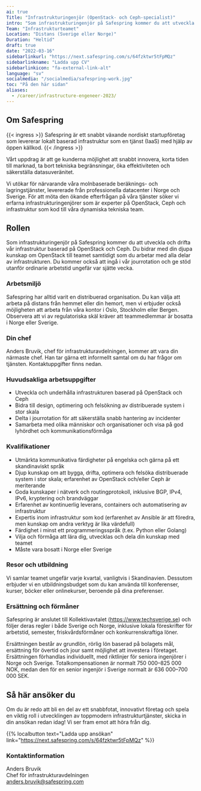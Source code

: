 ```yaml
---
ai: true
Title: "Infrastrukturingenjör (OpenStack- och Ceph-specialist)"
intro: "Som infrastrukturingenjör på Safespring kommer du att utveckla och drifta vår infrastruktur som bygger på OpenStack och Ceph."
Team: "Infrastrukturteamet"
Location: "Distans (Sverige eller Norge)"
Duration: "Heltid"
draft: true
date: "2022-03-16"
sidebarlinkurl: "https://next.safespring.com/s/64fzktwr5tFpMQz"
sidebarlinkname: "Ladda upp CV"
sidebarlinkicon: "fa-external-link-alt"
language: "sv"
socialmedia: "/socialmedia/safespring-work.jpg"
toc: "På den här sidan"
aliases:
  - /career/infrastructure-engeneer-2023/
---
```

## Om Safespring

{{< ingress >}}
Safespring är ett snabbt växande nordiskt startupföretag som levererar lokalt baserad infrastruktur som en tjänst (IaaS) med hjälp av öppen källkod.
{{< /ingress >}}

Vårt uppdrag är att ge kunderna möjlighet att snabbt innovera, korta tiden till marknad, ta bort tekniska begränsningar, öka effektiviteten och säkerställa datasuveränitet.

Vi utökar för närvarande våra molnbaserade beräknings- och lagringstjänster, levererade från professionella datacenter i Norge och Sverige. För att möta den ökande efterfrågan på våra tjänster söker vi erfarna infrastrukturingenjörer som är experter på OpenStack, Ceph och infrastruktur som kod till våra dynamiska tekniska team.

## Rollen

Som infrastrukturingenjör på Safespring kommer du att utveckla och drifta vår infrastruktur baserad på OpenStack och Ceph. Du bidrar med din djupa kunskap om OpenStack till teamet samtidigt som du arbetar med alla delar av infrastrukturen. Du kommer också att ingå i vår jourrotation och ge stöd utanför ordinarie arbetstid ungefär var sjätte vecka.

### Arbetsmiljö

Safespring har alltid varit en distribuerad organisation. Du kan välja att arbeta på distans från hemmet eller din hemort, men vi erbjuder också möjligheten att arbeta från våra kontor i Oslo, Stockholm eller Bergen. Observera att vi av regulatoriska skäl kräver att teammedlemmar är bosatta i Norge eller Sverige.

### Din chef

Anders Bruvik, chef för infrastrukturavdelningen, kommer att vara din närmaste chef. Han tar gärna ett informellt samtal om du har frågor om tjänsten. Kontaktuppgifter finns nedan.

### Huvudsakliga arbetsuppgifter

- Utveckla och underhålla infrastrukturen baserad på OpenStack och Ceph
- Bidra till design, optimering och felsökning av distribuerade system i stor skala
- Delta i jourrotation för att säkerställa snabb hantering av incidenter
- Samarbeta med olika människor och organisationer och visa på god lyhördhet och kommunikationsförmåga

### Kvalifikationer

- Utmärkta kommunikativa färdigheter på engelska och gärna på ett skandinaviskt språk
- Djup kunskap om att bygga, drifta, optimera och felsöka distribuerade system i stor skala; erfarenhet av OpenStack och/eller Ceph är meriterande
- Goda kunskaper i nätverk och routingprotokoll, inklusive BGP, IPv4, IPv6, kryptering och brandväggar
- Erfarenhet av kontinuerlig leverans, containers och automatisering av infrastruktur
- Expertis inom infrastruktur som kod (erfarenhet av Ansible är att föredra, men kunskap om andra verktyg är lika värdefull)
- Färdighet i minst ett programmeringsspråk (t.ex. Python eller Golang)
- Vilja och förmåga att lära dig, utvecklas och dela din kunskap med teamet
- Måste vara bosatt i Norge eller Sverige

### Resor och utbildning

Vi samlar teamet ungefär varje kvartal, vanligtvis i Skandinavien. Dessutom erbjuder vi en utbildningsbudget som du kan använda till konferenser, kurser, böcker eller onlinekurser, beroende på dina preferenser.

### Ersättning och förmåner

Safespring är anslutet till Kollektivavtalet (https://www.techsverige.se) och följer deras regler i både Sverige och Norge, inklusive lokala föreskrifter för arbetstid, semester, friskvårdsförmåner och konkurrenskraftiga löner.

Ersättningen består av grundlön, rörlig lön baserad på bolagets mål, ersättning för övertid och jour samt möjlighet att investera i företaget. Ersättningen förhandlas individuellt, med riktlinjer för seniora ingenjörer i Norge och Sverige. Totalkompensationen är normalt 750 000–825 000 NOK, medan den för en senior ingenjör i Sverige normalt är 636 000–700 000 SEK.

## Så här ansöker du

Om du är redo att bli en del av ett snabbfotat, innovativt företag och spela en viktig roll i utvecklingen av toppmodern infrastrukturtjänster, skicka in din ansökan redan idag! Vi ser fram emot att höra från dig.

{{% localbutton text="Ladda upp ansökan" link="https://next.safespring.com/s/64fzktwr5tFpMQz" %}}

### Kontaktinformation

Anders Bruvik  
Chef för infrastrukturavdelningen  
anders.bruvik@safespring.com